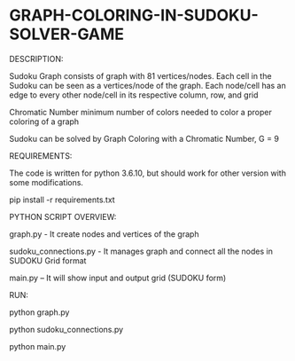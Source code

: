 # GRAPH-COLORING-IN-SUDOKU-SOLVER-GAME
DESCRIPTION:

   Sudoku Graph consists of graph with 81 vertices/nodes. Each cell in the Sudoku can be seen as a vertices/node of the graph. Each node/cell has an edge to every other node/cell in its respective column, row, and grid 
 
   Chromatic Number minimum number of colors needed to color a proper coloring of a graph

   Sudoku can be solved by Graph Coloring with a Chromatic Number, G = 9
 
REQUIREMENTS:

   The code is written for python 3.6.10, but should work for other version with some modifications.

   pip install -r requirements.txt

PYTHON SCRIPT OVERVIEW:

   graph.py - It create nodes and vertices of the graph
   
   sudoku_connections.py - It manages graph and connect all the nodes in SUDOKU Grid format
   
   main.py – It will show input and output grid (SUDOKU form)

RUN:

   python graph.py
   
   python sudoku_connections.py
   
   python main.py
   
